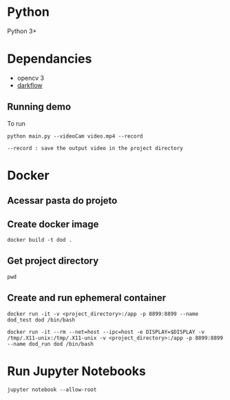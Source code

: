 # Python 
Python 3+

# Dependancies
- opencv 3
- [darkflow](https://github.com/thtrieu/darkflow)

## Running demo		
To run 
``` 	
python main.py --videoCam video.mp4 --record
	
--record : save the output video in the project directory	
```

# Docker

## Acessar pasta do projeto

## Create docker image
```
docker build -t dod .
```
## Get project directory
```
pwd
```
## Create and run ephemeral container
```
docker run -it -v <project_directory>:/app -p 8899:8899 --name dod_test dod /bin/bash

docker run -it --rm --net=host --ipc=host -e DISPLAY=$DISPLAY -v /tmp/.X11-unix:/tmp/.X11-unix -v <project_directory>:/app -p 8899:8899 --name dod_run dod /bin/bash
```

# Run Jupyter Notebooks
```
jupyter notebook --allow-root
```